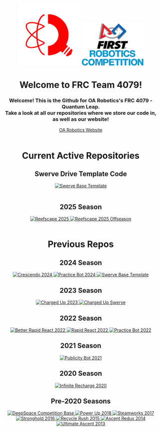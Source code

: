 <div align="center">
  <img src="/assets/4079Logo_Transparent.webp" width="200" />
  <img src="/assets/FRCLogo_Transparent.png" width="200" />
  <h1>Welcome to FRC Team 4079!</h1>
</div>

<h3 align="center">Welcome! This is the Github for OA Robotics's FRC 4079 - Quantum Leap.
  <br>
  Take a look at all our repositories where we store our code in, as well as our website!</h3>

<div align="center">
  <a href="https://oarobotics.org/">OA Robotics Website
  </a>
</div>

<br>

<h1 align="center">Current Active Repositories</h1>

<!-- If you are modifying these projects, or want to add more, make a new span tag (or copy and paste the existing one), and then change the href as well as the ?username (if needed) and repo name.
!IMPORTANT - The repo name MUST be the EXACT same as the repo's current name. If it changes, you also must adjust it.
If you wish to change the size, you can change the width by adjusting the width percentage in relation to the README size. Make sure to use PERCENTAGEs and not PIXELs.
Don't forget to update the alt tag with the actual repository name (for example, "Swerve Base Template"
-->

<h2 align="center">Swerve Drive Template Code</h2>
<div align="center">
  <a href="https://github.com/FRC4079/SwerveBaseTemplate" target="_blank">
    <img src="https://readme-lang-tuyxopyht-envidtechs-projects.vercel.app/api/pin/?username=FRC4079&repo=SwerveBaseTemplate&theme=github_dark" width="60%" alt="Swerve Base Template"/>
  </a>
</div>

<br/>

<h2 align="center">2025 Season</h2>
<div align="center">
  <a href="https://github.com/FRC4079/Reefscape-2025" target="_blank">
    <img src="https://readme-lang-tuyxopyht-envidtechs-projects.vercel.app/api/pin/?username=FRC4079&repo=Reefscape-2025&theme=github_dark" width="40%" alt="Reefscape 2025"/>
  </a>
  <a href="https://github.com/FRC4079/Reefscape-2025-Offseason" target="_blank">
    <img src="https://readme-lang-tuyxopyht-envidtechs-projects.vercel.app/api/pin/?username=FRC4079&repo=Reefscape-2025-Offseason&theme=github_dark" width="40%" alt="Reefscape 2025 Offseason"/>
  </a>
</div>

<br/>

<h1 align="center">Previous Repos</h1>

<h2 align="center">2024 Season</h2>

<div align="center">
  <a href="https://github.com/FRC4079/Crescendo-2024" target="_blank">
    <img src="https://readme-lang-tuyxopyht-envidtechs-projects.vercel.app/api/pin/?username=FRC4079&repo=Crescendo-2024&theme=github_dark" width="40%" alt="Crescendo 2024"/>
  </a>
  
  <a href="https://github.com/FRC4079/Practice-Bot-2024" target="_blank">
    <img src="https://readme-lang-tuyxopyht-envidtechs-projects.vercel.app/api/pin/?username=FRC4079&repo=Practice-Bot-2024&theme=github_dark" width="40%" alt="Practice Bot 2024"/>
  </a>
  
  <a href="https://github.com/FRC4079/SwerveBaseTemplate" target="_blank">
    <img src="https://readme-lang-tuyxopyht-envidtechs-projects.vercel.app/api/pin/?username=FRC4079&repo=SwerveBaseTemplate&theme=github_dark" width="40%" alt="Swerve Base Template"/>
  </a>
</div>

<h2 align="center">2023 Season</h2>

<div align="center">
  <a href="https://github.com/FRC4079/Charged-Up-2023" target="_blank">
    <img src="https://readme-lang-tuyxopyht-envidtechs-projects.vercel.app/api/pin/?username=FRC4079&repo=Charged-Up-2023&theme=github_dark" width="40%" alt="Charged Up 2023"/>
  </a>

  <a href="https://github.com/FRC4079/ChargedUpSwerve" target="_blank">
    <img src="https://readme-lang-tuyxopyht-envidtechs-projects.vercel.app/api/pin/?username=FRC4079&repo=ChargedUpSwerve&theme=github_dark" width="40%" alt="Charged Up Swerve"/>
  </a>
</div>

<h2 align="center">2022 Season</h2>

<div align="center">
  <a href="https://github.com/FRC4079/Better-Rapid-React-2022" target="_blank">
    <img src="https://readme-lang-tuyxopyht-envidtechs-projects.vercel.app/api/pin/?username=FRC4079&repo=Better-Rapid-React-2022&theme=github_dark" width="40%" alt="Better Rapid React 2022"/>
  </a>

  <a href="https://github.com/FRC4079/Rapid-React-2022" target="_blank">
    <img src="https://readme-lang-tuyxopyht-envidtechs-projects.vercel.app/api/pin/?username=FRC4079&repo=Rapid-React-2022&theme=github_dark" width="40%" alt="Rapid React 2022"/>
  </a>

  <a href="https://github.com/FRC4079/Practice-Bot" target="_blank">
    <img src="https://readme-lang-tuyxopyht-envidtechs-projects.vercel.app/api/pin/?username=FRC4079&repo=Practice-Bot&theme=github_dark" width="40%" alt="Practice Bot 2022"/>
  </a>
</div>

<h2 align="center">2021 Season</h2>

<div align="center">
  <a href="https://github.com/FRC4079/Publicity-Bot-2021" target="_blank">
    <img src="https://readme-lang-tuyxopyht-envidtechs-projects.vercel.app/api/pin/?username=FRC4079&repo=Publicity-Bot-2021&theme=github_dark" width="40%" alt="Publicity Bot 2021"/>
  </a>
</div>

<h2 align="center">2020 Season</h2>

<div align="center">
  <a href="https://github.com/FRC4079/Infinite-Recharge-2020" target="_blank">
    <img src="https://readme-lang-tuyxopyht-envidtechs-projects.vercel.app/api/pin/?username=FRC4079&repo=Infinite-Recharge-2020&theme=github_dark" width="40%" alt="Infinite Recharge 2020"/>
  </a>
</div>

<h2 align="center">Pre-2020 Seasons</h2>

<div align="center">
  <a href="https://github.com/FRC4079/Deep-Space-2019" target="_blank">
    <img src="https://readme-lang-tuyxopyht-envidtechs-projects.vercel.app/api/pin/?username=FRC4079&repo=Deep-Space-2019&theme=github_dark" width="33%" alt="DeepSpace Competition Base"/>
  </a>
  
  <a href="https://github.com/FRC4079/Power-Up-2018" target="_blank">
    <img src="https://readme-lang-tuyxopyht-envidtechs-projects.vercel.app/api/pin/?username=FRC4079&repo=Power-Up-2018&theme=github_dark" width="33%" alt="Power Up 2018"/>
  </a>

  <a href="https://github.com/FRC4079/Steamworks-2017" target="_blank">
    <img src="https://readme-lang-tuyxopyht-envidtechs-projects.vercel.app/api/pin/?username=FRC4079&repo=Steamworks-2017&theme=github_dark" width="33%" alt="Steamworks 2017"/>
  </a>

  <a href="https://github.com/FRC4079/Stronghold-2016" target="_blank">
    <img src="https://readme-lang-tuyxopyht-envidtechs-projects.vercel.app/api/pin/?username=FRC4079&repo=Stronghold-2016&theme=github_dark" width="33%" alt="Stronghold 2016"/>
  </a>

  <a href="https://github.com/FRC4079/Recycle-Rush-2015" target="_blank">
    <img src="https://readme-lang-tuyxopyht-envidtechs-projects.vercel.app/api/pin/?username=FRC4079&repo=Recycle-Rush-2015&theme=github_dark" width="33%" alt="Recycle Rush 2015"/>
  </a>
  
  <a href="https://github.com/FRC4079/Aerial-Assist-2014" target="_blank">
    <img src="https://readme-lang-tuyxopyht-envidtechs-projects.vercel.app/api/pin/?username=FRC4079&repo=Aerial-Assist-2014&theme=github_dark" width="33%" alt="Ascent Redux 2014"/>
  </a>
  
  <a href="https://github.com/FRC4079/Ultimate-Ascent-2013" target="_blank">
    <img src="https://readme-lang-tuyxopyht-envidtechs-projects.vercel.app/api/pin/?username=FRC4079&repo=Ultimate-Ascent-2013&theme=github_dark" width="33%" alt="Ultimate Ascent 2013"/>
  </a>
</div>
